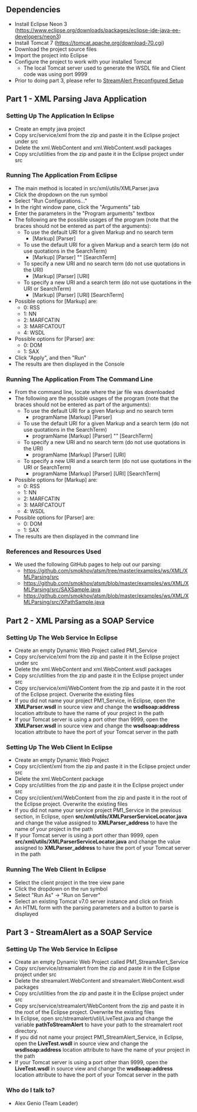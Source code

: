 ## Dependencies

* Install Eclipse Neon 3 (https://www.eclipse.org/downloads/packages/eclipse-ide-java-ee-developers/neon3)
* Install Tomcat 7 (https://tomcat.apache.org/download-70.cgi)
* Download the project source files
* Import the project into Eclipse
* Configure the project to work with your installed Tomcat
	+ The local Tomcat server used to generate the WSDL file and Client code was using port 9999
* Prior to doing part 3, please refer to [StreamAlert Preconfigured Setup](https://bitbucket.org/soen487-w18-02/soen487-w18-team02/wiki/StreamAlert%20Preconfigured%20Setup)

## Part 1 - XML Parsing Java Application 

### Setting Up The Application In Eclipse ###

* Create an empty java project
* Copy src/service/xml from the zip and paste it in the Eclipse project under src
* Delete the xml.WebContent and xml.WebContent.wsdl packages
* Copy src/utilities from the zip and paste it in the Eclipse project under src

### Running The Application From Eclipse ###

* The main method is located in src/xml/utils/XMLParser.java
* Click the dropdown on the run symbol
* Select "Run Configurations..."
* In the right window pane, click the "Arguments" tab
* Enter the parameters in the "Program arguments" textbox
* The following are the possible usages of the program (note that the braces should not be entered as part of the arguments):
	+ To use the default URI for a given Markup and no search term
		- [Markup] [Parser]
	+ To use the default URI for a given Markup and a search term (do not use quotations in the SearchTerm)
		- [Markup] [Parser] "" [SearchTerm]
	+ To specify a new URI and no search term (do not use quotations in the URI)
		- [Markup] [Parser] [URI]
	+ To specify a new URI and a search term (do not use quotations in the URI or SearchTerm)
		- [Markup] [Parser] [URI] [SearchTerm]
* Possible options for [Markup] are:
	+ 0: RSS
	+ 1: NN
	+ 2: MARFCATIN
	+ 3: MARFCATOUT
	+ 4: WSDL
* Possible options for [Parser] are:
	+ 0: DOM
	+ 1: SAX
* Click "Apply", and then "Run"
* The results are then displayed in the Console

### Running The Application From The Command Line ###

* From the command line, locate where the jar file was downloaded
* The following are the possible usages of the program (note that the braces should not be entered as part of the arguments):
	+ To use the default URI for a given Markup and no search term
		- programName [Markup] [Parser]
	+ To use the default URI for a given Markup and a search term (do not use quotations in the SearchTerm)
		- programName [Markup] [Parser] "" [SearchTerm]
	+ To specify a new URI and no search term (do not use quotations in the URI)
		- programName [Markup] [Parser] [URI]
	+ To specify a new URI and a search term (do not use quotations in the URI or SearchTerm)
		- programName [Markup] [Parser] [URI] [SearchTerm]
* Possible options for [Markup] are:
	+ 0: RSS
	+ 1: NN
	+ 2: MARFCATIN
	+ 3: MARFCATOUT
	+ 4: WSDL
* Possible options for [Parser] are:
	+ 0: DOM
	+ 1: SAX
* The results are then displayed in the command line

### References and Resources Used ###

* We used the following GitHub pages to help out our parsing:
	+ https://github.com/smokhov/atsm/tree/master/examples/ws/XML/XMLParsing/src
	+ https://github.com/smokhov/atsm/blob/master/examples/ws/XML/XMLParsing/src/SAXSample.java
	+ https://github.com/smokhov/atsm/blob/master/examples/ws/XML/XMLParsing/src/XPathSample.java


## Part 2 - XML Parsing as a SOAP Service

### Setting Up The Web Service In Eclipse ###

* Create an empty Dynamic Web Project called PM1_Service
* Copy src/service/xml from the zip and paste it in the Eclipse project under src
* Delete the xml.WebContent and xml.WebContent.wsdl packages
* Copy src/utilities from the zip and paste it in the Eclipse project under src
* Copy src/service/xml/WebContent from the zip and paste it in the root of the Eclipse project. Overwrite the existing files
* If you did not name your project PM1_Service, in Eclipse, open the **XMLParser.wsdl** in source view and change the **wsdlsoap:address** location attribute to have the name of your project in the path
* If your Tomcat server is using a port other than 9999, open the **XMLParser.wsdl** in source view and change the **wsdlsoap:address** location attribute to have the port of your Tomcat server in the path

### Setting Up The Web Client In Eclipse ###

* Create an empty Dynamic Web Project
* Copy src/client/xml from the zip and paste it in the Eclipse project under src
* Delete the xml.WebContent package
* Copy src/utilities from the zip and paste it in the Eclipse project under src
* Copy src/client/xml/WebContent from the zip and paste it in the root of the Eclipse project. Overwrite the existing files
* If you did not name your service project PM1_Service in the previous section, in Eclipse, open **src/xml/utils/XMLParserServiceLocator.java** and change the value assigned to **XMLParser_address** to have the name of your project in the path
* If your Tomcat server is using a port other than 9999, open **src/xml/utils/XMLParserServiceLocator.java** and change the value assigned to **XMLParser_address** to have the port of your Tomcat server in the path

### Running The Web Client In Eclipse ###

* Select the client project in the tree view pane
* Click the dropdown on the run symbol
* Select "Run As" -> "Run on Server"
* Select an existing Tomcat v7.0 server instance and click on finish
* An HTML form with the parsing parameters and a button to parse is displayed

## Part 3 - StreamAlert as a SOAP Service

### Setting Up The Web Service In Eclipse ###

* Create an empty Dynamic Web Project called PM1_StreamAlert_Service
* Copy src/service/streamalert from the zip and paste it in the Eclipse project under src
* Delete the streamalert.WebContent and streamalert.WebContent.wsdl packages
* Copy src/utilities from the zip and paste it in the Eclipse project under src
* Copy src/service/streamalert/WebContent from the zip and paste it in the root of the Eclipse project. Overwrite the existing files
* In Eclipse, open src/streamalert/util/LiveTest.java and change the variable **pathToStreamAlert** to have your path to the streamalert root directory.
* If you did not name your project PM1_StreamAlert_Service, in Eclipse, open the **LiveTest.wsdl** in source view and change the **wsdlsoap:address** location attribute to have the name of your project in the path
* If your Tomcat server is using a port other than 9999, open the **LiveTest.wsdl** in source view and change the **wsdlsoap:address** location attribute to have the port of your Tomcat server in the path

### Who do I talk to? ###

* Alex Genio (Team Leader)